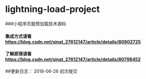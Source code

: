 # lightning-load-project
###小程序页面预加载技术源码
#### 集成方式请看 https://blog.csdn.net/sinat_27612147/article/details/80802725

#### 了解原理请看 https://blog.csdn.net/sinat_27612147/article/details/80798452

##更新日志：
2018-06-26
初次提交
